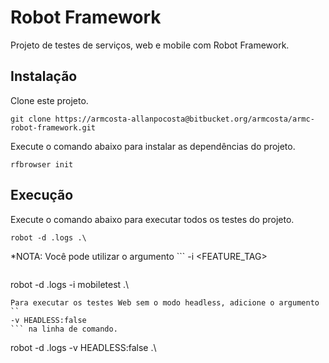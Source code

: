 # Robot Framework
Projeto de testes de serviços, web e mobile com Robot Framework.

## Instalação
Clone este projeto.
```
git clone https://armcosta-allanpocosta@bitbucket.org/armcosta/armc-robot-framework.git
```

Execute o comando abaixo para instalar as dependências do projeto.
```
rfbrowser init
```
## Execução
Execute o comando abaixo para executar todos os testes do projeto.
```
robot -d .logs .\
```
*NOTA: Você pode utilizar o argumento ```
-i <FEATURE_TAG>
``` para executar apenas os testes com as tags específicas.
```
robot -d .logs -i mobiletest .\
```
Para executar os testes Web sem o modo headless, adicione o argumento ``
-v HEADLESS:false
``` na linha de comando.
```
robot -d .logs -v HEADLESS:false .\
```
